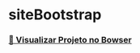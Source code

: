 # siteBootstrap
<h3  style="color: green; text-decoration: none;"><strong><a href="https://dayanearauj0.github.io/siteBootstrap/"> 🎥 Visualizar Projeto no Bowser</a></strong></h3>